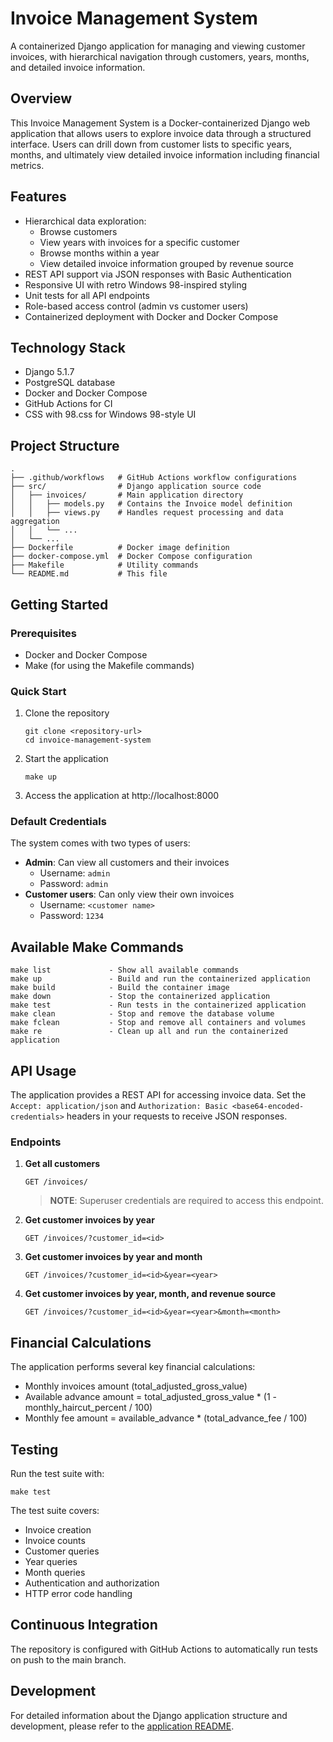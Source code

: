 # Invoice Management System

A containerized Django application for managing and viewing customer invoices, with hierarchical navigation through customers, years, months, and detailed invoice information.

## Overview

This Invoice Management System is a Docker-containerized Django web application that allows users to explore invoice data through a structured interface. Users can drill down from customer lists to specific years, months, and ultimately view detailed invoice information including financial metrics.

## Features

- Hierarchical data exploration:
  - Browse customers
  - View years with invoices for a specific customer
  - Browse months within a year
  - View detailed invoice information grouped by revenue source
- REST API support via JSON responses with Basic Authentication
- Responsive UI with retro Windows 98-inspired styling
- Unit tests for all API endpoints
- Role-based access control (admin vs customer users)
- Containerized deployment with Docker and Docker Compose

## Technology Stack

- Django 5.1.7
- PostgreSQL database
- Docker and Docker Compose
- GitHub Actions for CI
- CSS with 98.css for Windows 98-style UI

## Project Structure

```
.
├── .github/workflows   # GitHub Actions workflow configurations
├── src/                # Django application source code
│   ├── invoices/       # Main application directory
│   │   ├── models.py   # Contains the Invoice model definition
│   │   ├── views.py    # Handles request processing and data aggregation
│   │   └── ...
│   └── ...
├── Dockerfile          # Docker image definition
├── docker-compose.yml  # Docker Compose configuration
├── Makefile            # Utility commands
└── README.md           # This file
```

## Getting Started

### Prerequisites

- Docker and Docker Compose
- Make (for using the Makefile commands)

### Quick Start

1. Clone the repository
   ```
   git clone <repository-url>
   cd invoice-management-system
   ```

2. Start the application
   ```
   make up
   ```

3. Access the application at http://localhost:8000

### Default Credentials

The system comes with two types of users:
- **Admin**: Can view all customers and their invoices
  - Username: `admin`
  - Password: `admin`
- **Customer users**: Can only view their own invoices
  - Username: `<customer name>`
  - Password: `1234`

## Available Make Commands

```
make list             - Show all available commands
make up               - Build and run the containerized application
make build            - Build the container image
make down             - Stop the containerized application
make test             - Run tests in the containerized application
make clean            - Stop and remove the database volume
make fclean           - Stop and remove all containers and volumes
make re               - Clean up all and run the containerized application
```

## API Usage

The application provides a REST API for accessing invoice data. Set the `Accept: application/json` and `Authorization: Basic <base64-encoded-credentials>` headers in your requests to receive JSON responses.

### Endpoints

1. **Get all customers**
   ```
   GET /invoices/
   ```
   > **NOTE**: Superuser credentials are required to access this endpoint.
   
2. **Get customer invoices by year**
   ```
   GET /invoices/?customer_id=<id>
   ```

3. **Get customer invoices by year and month**
   ```
   GET /invoices/?customer_id=<id>&year=<year>
   ```

4. **Get customer invoices by year, month, and revenue source**
   ```
   GET /invoices/?customer_id=<id>&year=<year>&month=<month>
   ```

## Financial Calculations

The application performs several key financial calculations:
- Monthly invoices amount (total_adjusted_gross_value)
- Available advance amount = total_adjusted_gross_value * (1 - monthly_haircut_percent / 100)
- Monthly fee amount = available_advance * (total_advance_fee / 100)

## Testing

Run the test suite with:
```
make test
```

The test suite covers:
- Invoice creation
- Invoice counts
- Customer queries
- Year queries
- Month queries
- Authentication and authorization
- HTTP error code handling

## Continuous Integration

The repository is configured with GitHub Actions to automatically run tests on push to the main branch.

## Development

For detailed information about the Django application structure and development, please refer to the [application README](src/README.md).
